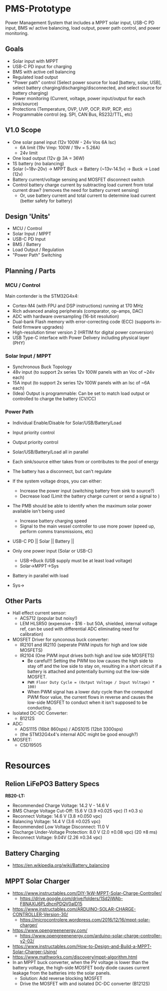 # PMS-Prototype
Power Management System that includes a MPPT solar input, USB-C PD input, BMS w/ active balancing, load output, power path control, and power monitoring.


## Goals

- Solar input with MPPT
- USB-C PD input for charging
- BMS with active cell balancing
- Regulated load output
- "Power path" control (Select power source for load [battery, solar, USB], select battery charging/discharging/disconnected, and select source for battery charging)
- Power monitoring (Current, voltage, power input/output for each sink/source)
- Protections (Temperature, OVP, UVP, OCP, RVP, RCP, etc)
- Programmable control (eg. SPI, CAN Bus, RS232/TTL, etc)

## V1.0 Scope

- One solar panel input (12v 100W - 24v Vos 6A Isc)
  - 6A limit (19v Vmp: 100W / 19v = 5.26A)
  - 24v limit
- One load output (12v @ 3A = 36W)
- 1S battery (no balancing)
- Solar (~18v-20v) -> MPPT Buck -> Battery (~13v-14.5v) -> Buck -> Load (12v)
- Battery current/voltage sensing and MOSFET disconnect switch
- Control battery charge current by subtracting load current from total current draw? (removes the need for battery current sensing)
  - Or, use battery current and total current to determine load current (better safety for battery)

## Design 'Units'

- MCU / Control
- Solar Input / MPPT
- USB-C PD Input
- BMS / Battery
- Load Output / Regulation
- "Power Path" Switching

## Planning / Parts

### MCU / Control

Main contender is the STM32G4x4:

- Cortex-M4 (with FPU and DSP instructions) running at 170 MHz
- Rich advanced analog peripherals (comparator, op-amps, DAC)
- ADC with hardware oversampling (16-bit resolution)
- Dual-bank Flash memory with error-correcting code (ECC) (supports in-field firmware upgrades)
- High-resolution timer version 2 (HRTIM for digital power conversion)
- USB Type-C interface with Power Delivery including physical layer (PHY)

### Solar Input / MPPT

- Synchronous Buck Topology
- 48v input (to support 2x series 12v 100W panels with an Voc of ~24v each)
- 15A input (to support 2x series 12v 100W panels with an Isc of ~6A each)
- (Idea) Output is programmable: Can be set to match load output or controlled to charge the battery (CV/CC)

### Power Path

- Individual Enable/Disable for Solar/USB/Battery/Load
- Input priority control
- Output priority control

- Solar/USB/Battery/Load all in parallel
- Each sink/source either takes from or contributes to the pool of energy
- The battery has a disconnect, but can't regulate
- If the system voltage drops, you can either:
  - Increase the power input (switching battery from sink to source?)
  - Decrease load (Limit the battery charge current or send a signal to )
- The PMB should be able to identify when the maximum solar power available isn't being used
  - Increase battery charging speed
  - Signal to the main vessel controller to use more power (speed up, perform comms transmissions, etc)

- USB-C PD || Solar || Battery || 
- Only one power input (Solar or USB-C) 
  - USB->Buck (USB supply must be at least load voltage)
  - Solar->MPPT->Sys
- Battery in parallel with load
- Sys->

## Other Parts

- Hall effect current sensor:
  - ACS712 (popular but noisy!)
  - LEM HLSR50 (expensive - $16 - but 50A, shielded, internal voltage ref, can be used with differential ADC eliminating need for calibration)
- MOSFET Driver for synconous buck converter:
  - IR2101 and IR2110 (seperate PWM inputs for high and low side MOSFETS)
  - IR2104 (One PWM input drives both high and low side MOSFETS)
    - Be careful!!! Setting the PWM too low causes the high side to stay off and the low side to stay on, resulting in a short circuit if a battery is attached and potentially burning out the low-side MOSFET.
    - `PWM Floor Duty Cycle = (Output Voltage / Input Voltage) * 100)`
    - When PWM signal has a lower duty cycle than the computed PWM floor value, the current flows in reverse and causes the low-side MOSFET to conduct when it isn't supposed to be conducting.
- Isolated DC-DC Converter:
  - B1212S
- ADC:
  - ADS1115 (16bit 860sps) / ADS1015 (12bit 3300sps)
  - (the STM32G4x4's internal ADC might be good enough?)
- MOSFET:
  - CSD19505

# Resources

## Relion LiFePO3 Battery Specs

**RB20-LT:**

- Recommended Charge Voltage: 14.2 V - 14.6 V
- BMS Charge Voltage Cut-Off: 15.6 V (3.9 ±0.025 vpc) (1 ±0.3 s)
- Reconnect Voltage:          14.6 V (3.8 ±0.050 vpc)
- Balancing Voltage:          14.4 V (3.6 ±0.025 vpc)
- Recommended Low Voltage Disconnect: 11.0 V
- Discharge Under-Voltage Protection: 8.0 V (2.0 ±0.08 vpc) (20 ±8 ms)
- Reconnect Voltage:                  9.04V (2.26 ±0.34 vpc)

## Battery Charging

- https://en.wikipedia.org/wiki/Battery_balancing

## MPPT Solar Charger

- https://www.instructables.com/DIY-1kW-MPPT-Solar-Charge-Controller/
  - https://drive.google.com/drive/folders/1Sd2jWAb-F8NAXlJ6PLdhcnPDQV0alD15
- https://www.instructables.com/ARDUINO-SOLAR-CHARGE-CONTROLLER-Version-30/
  - https://microcontrolere.wordpress.com/2016/12/16/mppt-solar-charger/
- https://www.opengreenenergy.com/
  - https://www.opengreenenergy.com/arduino-solar-charge-controller-v2-02/
- https://www.instructables.com/How-to-Design-and-Build-a-MPPT-Solar-Charger-Using/
- https://www.mathworks.com/discovery/mppt-algorithm.html
- In an MPPT buck converter, when the PV voltage is lower than the battery voltage, the high-side MOSFET body diode causes current leakage from the batteries into the solar panels.
  - Solution: Add reverse blocking MOSFET
  - Drive the MOSFET with and isolated DC-DC converter (B1212S)
